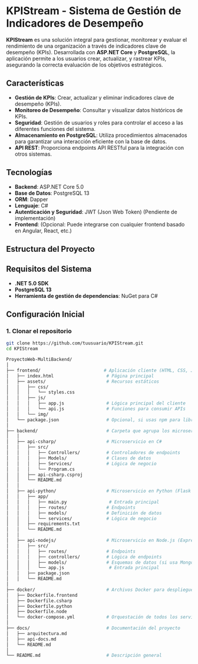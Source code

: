 # KPIStream - Sistema de Gestión de Indicadores de Desempeño

**KPIStream** es una solución integral para gestionar, monitorear y evaluar el rendimiento de una organización a través de indicadores clave de desempeño (KPIs). Desarrollada con **ASP.NET Core** y **PostgreSQL**, la aplicación permite a los usuarios crear, actualizar, y rastrear KPIs, asegurando la correcta evaluación de los objetivos estratégicos.

## Características

- **Gestión de KPIs**: Crear, actualizar y eliminar indicadores clave de desempeño (KPIs).
- **Monitoreo de Desempeño**: Consultar y visualizar datos históricos de KPIs.
- **Seguridad**: Gestión de usuarios y roles para controlar el acceso a las diferentes funciones del sistema.
- **Almacenamiento en PostgreSQL**: Utiliza procedimientos almacenados para garantizar una interacción eficiente con la base de datos.
- **API REST**: Proporciona endpoints API RESTful para la integración con otros sistemas.

## Tecnologías

- **Backend**: ASP.NET Core 5.0
- **Base de Datos**: PostgreSQL 13
- **ORM**: Dapper
- **Lenguaje**: C#
- **Autenticación y Seguridad**: JWT (Json Web Token) (Pendiente de implementación)
- **Frontend**: (Opcional: Puede integrarse con cualquier frontend basado en Angular, React, etc.)

## Estructura del Proyecto


## Requisitos del Sistema

- **.NET 5.0 SDK**
- **PostgreSQL 13**
- **Herramienta de gestión de dependencias**: NuGet para C#

## Configuración Inicial

### 1. Clonar el repositorio

```bash
git clone https://github.com/tuusuario/KPIStream.git
cd KPIStream

ProyectoWeb-MultiBackend/
│
├── frontend/                        # Aplicación cliente (HTML, CSS, JS)
│   ├── index.html                    # Página principal
│   ├── assets/                       # Recursos estáticos
│   │   ├── css/
│   │   │   └── styles.css
│   │   ├── js/
│   │   │   ├── app.js                # Lógica principal del cliente
│   │   │   └── api.js                # Funciones para consumir APIs
│   │   └── img/
│   └── package.json                  # Opcional, si usas npm para librerías front
│
├── backend/                          # Carpeta que agrupa los microservicios
│   │
│   ├── api-csharp/                   # Microservicio en C#
│   │   ├── src/
│   │   │   ├── Controllers/          # Controladores de endpoints
│   │   │   ├── Models/               # Clases de datos
│   │   │   ├── Services/             # Lógica de negocio
│   │   │   └── Program.cs
│   │   ├── api-csharp.csproj
│   │   └── README.md
│   │
│   ├── api-python/                   # Microservicio en Python (Flask o FastAPI)
│   │   ├── app/
│   │   │   ├── main.py                # Entrada principal
│   │   │   ├── routes/               # Endpoints
│   │   │   ├── models/               # Definición de datos
│   │   │   └── services/             # Lógica de negocio
│   │   ├── requirements.txt
│   │   └── README.md
│   │
│   ├── api-nodejs/                   # Microservicio en Node.js (Express)
│   │   ├── src/
│   │   │   ├── routes/               # Endpoints
│   │   │   ├── controllers/          # Lógica de endpoints
│   │   │   ├── models/               # Esquemas de datos (si usa MongoDB, etc.)
│   │   │   └── app.js                 # Entrada principal
│   │   ├── package.json
│   │   └── README.md
│
├── docker/                           # Archivos Docker para despliegue
│   ├── Dockerfile.frontend
│   ├── Dockerfile.csharp
│   ├── Dockerfile.python
│   ├── Dockerfile.node
│   └── docker-compose.yml            # Orquestación de todos los servicios
│
├── docs/                             # Documentación del proyecto
│   ├── arquitectura.md
│   ├── api-docs.md
│   └── README.md
│
└── README.md                         # Descripción general
